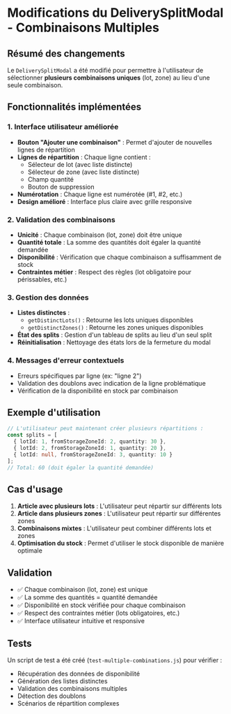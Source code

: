 # Modifications du DeliverySplitModal - Combinaisons Multiples

## Résumé des changements

Le `DeliverySplitModal` a été modifié pour permettre à l'utilisateur de sélectionner **plusieurs combinaisons uniques** (lot, zone) au lieu d'une seule combinaison.

## Fonctionnalités implémentées

### 1. Interface utilisateur améliorée
- **Bouton "Ajouter une combinaison"** : Permet d'ajouter de nouvelles lignes de répartition
- **Lignes de répartition** : Chaque ligne contient :
  - Sélecteur de lot (avec liste distincte)
  - Sélecteur de zone (avec liste distincte) 
  - Champ quantité
  - Bouton de suppression
- **Numérotation** : Chaque ligne est numérotée (#1, #2, etc.)
- **Design amélioré** : Interface plus claire avec grille responsive

### 2. Validation des combinaisons
- **Unicité** : Chaque combinaison (lot, zone) doit être unique
- **Quantité totale** : La somme des quantités doit égaler la quantité demandée
- **Disponibilité** : Vérification que chaque combinaison a suffisamment de stock
- **Contraintes métier** : Respect des règles (lot obligatoire pour périssables, etc.)

### 3. Gestion des données
- **Listes distinctes** : 
  - `getDistinctLots()` : Retourne les lots uniques disponibles
  - `getDistinctZones()` : Retourne les zones uniques disponibles
- **État des splits** : Gestion d'un tableau de splits au lieu d'un seul split
- **Réinitialisation** : Nettoyage des états lors de la fermeture du modal

### 4. Messages d'erreur contextuels
- Erreurs spécifiques par ligne (ex: "ligne 2")
- Validation des doublons avec indication de la ligne problématique
- Vérification de la disponibilité en stock par combinaison

## Exemple d'utilisation

```typescript
// L'utilisateur peut maintenant créer plusieurs répartitions :
const splits = [
  { lotId: 1, fromStorageZoneId: 2, quantity: 30 },
  { lotId: 2, fromStorageZoneId: 1, quantity: 20 },
  { lotId: null, fromStorageZoneId: 3, quantity: 10 }
];
// Total: 60 (doit égaler la quantité demandée)
```

## Cas d'usage

1. **Article avec plusieurs lots** : L'utilisateur peut répartir sur différents lots
2. **Article dans plusieurs zones** : L'utilisateur peut répartir sur différentes zones
3. **Combinaisons mixtes** : L'utilisateur peut combiner différents lots et zones
4. **Optimisation du stock** : Permet d'utiliser le stock disponible de manière optimale

## Validation

- ✅ Chaque combinaison (lot, zone) est unique
- ✅ La somme des quantités = quantité demandée  
- ✅ Disponibilité en stock vérifiée pour chaque combinaison
- ✅ Respect des contraintes métier (lots obligatoires, etc.)
- ✅ Interface utilisateur intuitive et responsive

## Tests

Un script de test a été créé (`test-multiple-combinations.js`) pour vérifier :
- Récupération des données de disponibilité
- Génération des listes distinctes
- Validation des combinaisons multiples
- Détection des doublons
- Scénarios de répartition complexes
